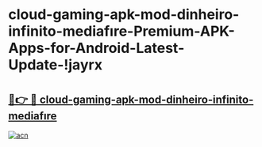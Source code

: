 # cloud-gaming-apk-mod-dinheiro-infinito-mediafıre-Premium-APK-Apps-for-Android-Latest-Update-!jayrx

# <h2><a href="https://ee4a6a.esa.edu.pl?title=cloud-gaming-apk-mod-dinheiro-infinito-mediafıre&ref=jayrx">🔗👉 🔴 cloud-gaming-apk-mod-dinheiro-infinito-mediafıre</a></h2>

[![acn](https://github.com/user-attachments/assets/0f9c940e-d8b0-45ae-aac7-cd30a18b3e1c)](https://ee4a6a.esa.edu.pl?title=cloud-gaming-apk-mod-dinheiro-infinito-mediafıre&ref=jayrx)

